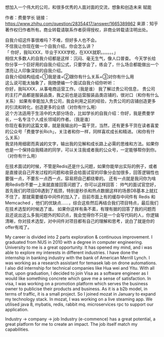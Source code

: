 想加入一个伟大的公司，和很多优秀的人面对面的交流，想象和创造未来
赋能


作者：费曼学长
链接：https://www.zhihu.com/question/28354417/answer/1665389862
来源：知乎
著作权归作者所有。商业转载请联系作者获得授权，非商业转载请注明出处。

自我介绍这件事很难吗？不难，但好多人也不会。  
不信我让你现在做一个自我介绍，你会怎么讲？  
「 你好，我叫XXX，毕业于XXX学校，在XXX就职。。。。。。」  
相信大多数人的自我介绍都是这样：沉闷、毫无生气，像人口普查。 
今天学长给你分享一个巨好用的自我介绍公式，只要学会了，练会了，什么场合都能做出一个漂亮让人印象深刻的自我介绍。   
自我介绍结构组成=①我是谁+②跟你有什么关系+③对你有什么用   
这么说可能太抽象了，我随便编一个面试自我介绍你听听：  
你好，我叫XXX，从事电商运营工作。（我是谁）
我了解过贵公司信息， 贵公司的主打产品都是服装品类，我之前也是运营服装品类店铺的，很对口（和你有什么关系）
如果有幸能加入贵公司，我会利用之前的经验，为贵公司的店铺创造更多的引流和转化，创造更多的业绩（对你有什么用）   
这个方法适用于生活中的大部分场合，比如学长的自我介绍：你好，我是费曼学长，一名专注个人成长领域的作者。（我是谁）  
你现在看到的这篇文章，就是我输出的一篇干货，当然，还有更多干货在读者喜爱的公众号「费曼学长Rich」，关注者和你一样，同样喜欢成长和精进。（和你有什么关系）  
我坚持用细密而真诚的文字，输出我的见解和成长路上必需的思维和方法。如果你也是一个保持自我精进的同学，可以关注我或者我的公众号，一定能够帮你到你。（对你有什么用）



在技术面试的时候，不管是Redis还是什么问题，如果你能举出实际的例子，或者是直接说自己开发过程的问题和收获会给面试官的印象分会加很多，回答逻辑性也要强一点，不要东一点西一点，容易把自己都绕晕的。
还有一点就是我问你为啥用Redis你不要一上来就直接回答问题了，你可以这样回答：
帅气的面试官您好，首先我们的项目DB遇到了瓶颈，特别是秒杀和热点数据这样的场景DB基本上就扛不住了，那就需要缓存中间件的加入了，目前市面上有的缓存中间件有 Redis 和 Memcached ，他们的优缺点……，综合这些然后再结合我们项目特点，最后我们在技术选型的时候选了谁。
如果你这样有条不紊，有理有据的回答了我的问题而且还说出这么多我问题外的知识点，我会觉得你不只是一个会写代码的人，你逻辑清晰，你对技术选型，对中间件对项目都有自己的理解和思考，说白了就是你的offer有戏了。

My career is divided into 2 parts exploration & continuous improvement. I graduated from NUS in 2010 with a degree in computer engineering. University to me is a great opportunity. It has opened my mind, and i was able to explore my interests in different industries. I have done the internship in banking industry with the bank of American Merrill Lynch. I was working as a research assistant for temasek lab on drone automations. I also did internship for technical companies like Hua wei and Yitu. With all that, upon graduation, I decided to join Visa as a software engineer as I would like something concrete which gave me a sense of satisfaction. 
In visa, I was working on a promotion platform which serves the business owner to publicise their products and business. As it is a b2b model, in terms of traffic, it is a small project. So I joined mozat in January to expand my technology stack. 
In mozat, I was working on a live steaming app. We utilised java 8, mybatis, redis, rabbit mq. microservices rpc to support our application. 

Industry -> company -> job
Industry (e-commence) has a great potential, a great platform for me to create an impact. The job itself match my capabilities. 
